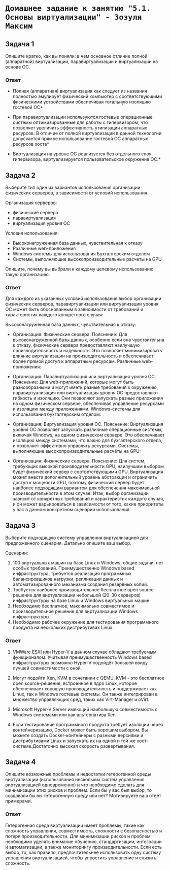 # `Домашнее задание к занятию "5.1. Основы виртуализации" - Зозуля Максим`

## Задача 1

Опишите кратко, как вы поняли: в чем основное отличие полной (аппаратной) виртуализации, паравиртуализации и виртуализации на основе ОС.

### Ответ

- Полная (аппаратная) виртуализация как следует из названия полностью эмулирует физический компьютер с соответствующими физическими устройствами обеспечивая тотальную изоляцию гостевой ОС*

- При паравиртуализации используются гостевые операционные системы оптимизированные для работы с гипервизором, что позволяет увеличить эффективность утилизации аппаратных ресурсов. В отличие от полной виртуализации в данной технологии допускается прямое использование гостевой ОС аппаратных ресурсов хоста*

- Виртуализация на уровне ОС реализуется без отдельного слоя гипервизора, виртуализируется пользовательское окружение ОС.*

## Задача 2

Выберите тип один из вариантов использования организации физических серверов, в зависимости от условий использования.

Организация серверов:
- физические сервера
- паравиртуализация
- виртуализация уровня ОС

Условия использования:

- Высоконагруженная база данных, чувствительная к отказу
- Различные web-приложения
- Windows системы для использования Бухгалтерским отделом 
- Системы, выполняющие высокопроизводительные расчеты на GPU

Опишите, почему вы выбрали к каждому целевому использованию такую организацию.

### Ответ

Для каждого из указанных условий использования выбор организации физических серверов, паравиртуализации или виртуализации уровня ОС может быть обоснованным в зависимости от требований и характеристик каждого конкретного случая:

Высоконагруженная база данных, чувствительная к отказу:

- Организация: Физические сервера.
Пояснение: Для высоконагруженной базы данных, особенно если она чувствительна к отказу, физические сервера предоставляют наилучшую производительность и надежность. Это позволяет минимизировать влияние виртуализации на производительность и обеспечивает более прямой доступ к аппаратным ресурсам.
Различные web-приложения:

- Организация: Паравиртуализация или виртуализация уровня ОС.
Пояснение: Для web-приложений, которые могут быть разнообразными и могут иметь разные требования к окружению, паравиртуализация или виртуализация уровня ОС предоставляют гибкость и изоляцию. Они позволяют запускать разные приложения на одном физическом сервере, обеспечивая управление ресурсами и изоляцию между приложениями.
Windows-системы для использования бухгалтерским отделом:

- Организация: Виртуализация уровня ОС.
Пояснение: Виртуализация уровня ОС позволяет запускать различные операционные системы, включая Windows, на одном физическом сервере. Это обеспечивает изоляцию между системами, что важно для бухгалтерского отдела, и позволяет эффективно управлять ресурсами.
Системы, выполняющие высокопроизводительные расчёты на GPU:

- Организация: Физические сервера.
Пояснение: Для систем, требующих высокой производительности GPU, наилучшим выбором будет физический сервер с соответствующими GPU. Виртуализация может внести дополнительный уровень абстракции и ограничить доступ к мощности GPU, поэтому физический сервер будет наиболее подходящим вариантом для обеспечения максимальной производительности в этом случае.
Итак, выбор организации зависит от конкретных требований и характеристик каждого случая, и он может варьироваться в зависимости от того, какие приоритеты у вас в данном конкретном сценарии использования.
## Задача 3

Выберите подходящую систему управления виртуализацией для предложенного сценария. Детально опишите ваш выбор.

Сценарии:

1. 100 виртуальных машин на базе Linux и Windows, общие задачи, нет особых требований. Преимущественно Windows based инфраструктура, требуется реализация программных балансировщиков нагрузки, репликации данных и автоматизированного механизма создания резервных копий.
2. Требуется наиболее производительное бесплатное open source решение для виртуализации небольшой (20-30 серверов) инфраструктуры на базе Linux и Windows виртуальных машин.
3. Необходимо бесплатное, максимально совместимое и производительное решение для виртуализации Windows инфраструктуры.
4. Необходимо рабочее окружение для тестирования программного продукта на нескольких дистрибутивах Linux.

### Ответ

1. VMWare ESXI или Hyper-V в данном случае обладают требуемым функционалом. Учитывая преимущественность Windows based инфраструктуры возможно Hyper-V подойдёт большей ввиду лучшей совместимости с оной.

2. Могут подойти Xen, KVM  в сочетании с QEMU. KVM - это бесплатное open source-решение, встроенное в ядро Linux, которое обеспечивает хорошую производительность и поддерживает как Linux, так и Windows гостевые системы. Он также интегрирован в множество управляющих сред, таких как Virt-Manager и oVirt.

3. Microsoft Hyper-V Server имеющий наибольшую совместимость с Windows системами или как альтернатива Xen

4. Если тестирование программного продукта требует изоляции через контейнеризацию, Docker может быть хорошим выбором. Вы можете создать Docker-контейнеры с разными версиями и дистрибутивами Linux и запускать их на одной и той же хост-системе.Достаточно высокая скорость развертывания.

## Задача 4

Опишите возможные проблемы и недостатки гетерогенной среды виртуализации (использования нескольких систем управления виртуализацией одновременно) и что необходимо сделать для минимизации этих рисков и проблем. Если бы у вас был выбор, то создавали бы вы гетерогенную среду или нет? Мотивируйте ваш ответ примерами.

### Ответ

Гетерогенная среда виртуализации имеет проблемы, такие как сложность управления, совместимость, сложности с безопасностью и потеря производительности. Для минимизации рисков и проблем необходимо уделять внимание обучению, стандартизации, интеграции и автоматизации, а также мониторингу производительности. Если есть выбор, то, как правило, предпочтительнее использовать одну систему управления виртуализацией, чтобы упростить управление и снизить сложность.
